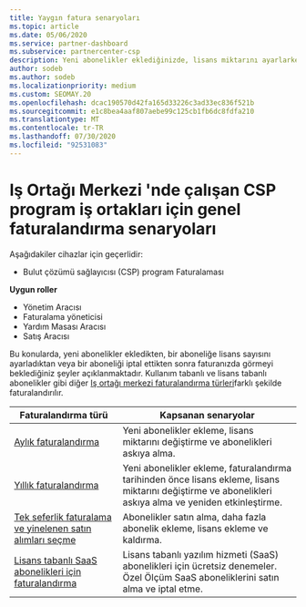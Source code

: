 ```yaml
---
title: Yaygın fatura senaryoları
ms.topic: article
ms.date: 05/06/2020
ms.service: partner-dashboard
ms.subservice: partnercenter-csp
description: Yeni abonelikler eklediğinizde, lisans miktarını ayarlarken veya bir aboneliği iptal ettiğinizde faturalandırmayı keşfedebilirsiniz. Kullanım tabanlı ve lisans tabanlı aboneliklerin nasıl farklı olduğunu görün.
author: sodeb
ms.author: sodeb
ms.localizationpriority: medium
ms.custom: SEOMAY.20
ms.openlocfilehash: dcac190570d42fa165d33226c3ad33ec836f521b
ms.sourcegitcommit: e1c8bea4aaf807aebe99c125cb1fb6dc8fdfa210
ms.translationtype: MT
ms.contentlocale: tr-TR
ms.lasthandoff: 07/30/2020
ms.locfileid: "92531083"
---
```

# <a name="common-billing-scenarios-for-csp-program-partners-working-in-partner-center"></a>Iş Ortağı Merkezi 'nde çalışan CSP program iş ortakları için genel faturalandırma senaryoları

Aşağıdakiler cihazlar için geçerlidir:

- Bulut çözümü sağlayıcısı (CSP) program Faturalaması

**Uygun roller**

- Yönetim Aracısı
- Faturalama yöneticisi
- Yardım Masası Aracısı
- Satış Aracısı

Bu konularda, yeni abonelikler ekledikten, bir aboneliğe lisans sayısını ayarladıktan veya bir aboneliği iptal ettikten sonra faturanızda görmeyi beklediğiniz şeyler açıklanmaktadır. Kullanım tabanlı ve lisans tabanlı abonelikler gibi diğer [Iş ortağı merkezi faturalandırma türleri](billing-different-types.md)farklı şekilde faturalandırılır.

| Faturalandırma türü | Kapsanan senaryolar |
| --------------- | ----------------- |
| [Aylık faturalandırma](common-billing-scenarios-monthly.md) | Yeni abonelikler ekleme, lisans miktarını değiştirme ve abonelikleri askıya alma. |
| [Yıllık faturalandırma](common-billing-scenarios-annual.md) | Yeni abonelikler ekleme, faturalandırma tarihinden önce lisans ekleme, lisans miktarını değiştirme ve abonelikleri askıya alma ve yeniden etkinleştirme. |
| [Tek seferlik faturalama ve yinelenen satın alımları seçme](common-billing-scenarios-onetime-recurring.md) | Abonelikler satın alma, daha fazla abonelik ekleme, lisans ekleme ve kaldırma. |
| [Lisans tabanlı SaaS abonelikleri için faturalandırma](common-billing-scenarios-saas.md) | Lisans tabanlı yazılım hizmeti (SaaS) abonelikleri için ücretsiz denemeler. Özel Ölçüm SaaS aboneliklerini satın alma ve iptal etme. |
